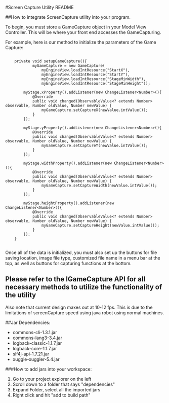 #Screen Capture Utility README

##How to integrate ScreenCapture utility into your program.

To begin, you must store a GameCapture object in your Model View Controller.  This will be where your front end accesses the GameCapturing.

For example, here is our method to initialize the parameters of the Game Capture:

```

	private void setupGameCapture(){
			myGameCapture = new GameCapture( 
				myEngineView.loadIntResource("StartX"), 
				myEngineView.loadIntResource("StartY"),
				myEngineView.loadIntResource("StageMinWidth"),
				myEngineView.loadIntResource("StageMinHeight"));
		
		myStage.xProperty().addListener(new ChangeListener<Number>(){
			@Override
			public void changed(ObservableValue<? extends Number> observable, Number oldValue, Number newValue) {
				myGameCapture.setCaptureX(newValue.intValue());
			}
		});
		
		myStage.yProperty().addListener(new ChangeListener<Number>(){
			@Override
			public void changed(ObservableValue<? extends Number> observable, Number oldValue, Number newValue) {
				myGameCapture.setCaptureY(newValue.intValue());
			}
		});
		
		myStage.widthProperty().addListener(new ChangeListener<Number>(){
			@Override
			public void changed(ObservableValue<? extends Number> observable, Number oldValue, Number newValue) {
				myGameCapture.setCaptureWidth(newValue.intValue());
			}
		});
		
		myStage.heightProperty().addListener(new ChangeListener<Number>(){
			@Override
			public void changed(ObservableValue<? extends Number> observable, Number oldValue, Number newValue) {
				myGameCapture.setCaptureHeight(newValue.intValue());
			}
		});
	}
	
```

Once all of the data is initialized, you must also set up the buttons for file saving location, image file type, customized file name in a menu bar at the top, as well as buttons for capturing functions at the bottom.



## Please refer to the IGameCapture API for all necessary methods to utilize the functionality of the utility

Also note that current design maxes out at 10-12 fps.  This is due to the limitations of screenCapture speed using java robot using normal machines.  

##Jar Dependencies:

* commons-cli-1.3.1.jar
* commons-lang3-3.4.jar
* logback-classic-1.1.7.jar
* logback-core-1.1.7.jar
* slf4j-api-1.7.21.jar
* xuggle-xuggler-5.4.jar

###How to add jars into your workspace:
1. Go to your project explorer on the left
2.  Scroll down to a folder that says "dependencies"
3.  Expand Folder, select all the imported jars
4.  Right click and hit "add to build path"

